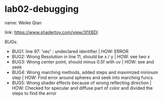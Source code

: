 # lab02-debugging

name: Weike Qian

link: https://www.shadertoy.com/view/3fXBDl

BUGs:

 - BUG1: line 97: 'vec' : undeclared identifier                            | HOW: ERROR
 - BUG2: Wrong Resolution in line 11, should be x / y                      | HOW: see two x
 - BUG3: Wrong center point, should minus 0.5f with uv                     | HOW: see and seek
 - BUG4: Wrong marching methods, added steps and maximized mininum step    | HOW: Find error around spheres and seek into marching funcs
 - BUG5: Wrong shader effects because of wrong reflecting direction        | HOW: Checked for specular and diffuse part of color and divided the steps to find the error
